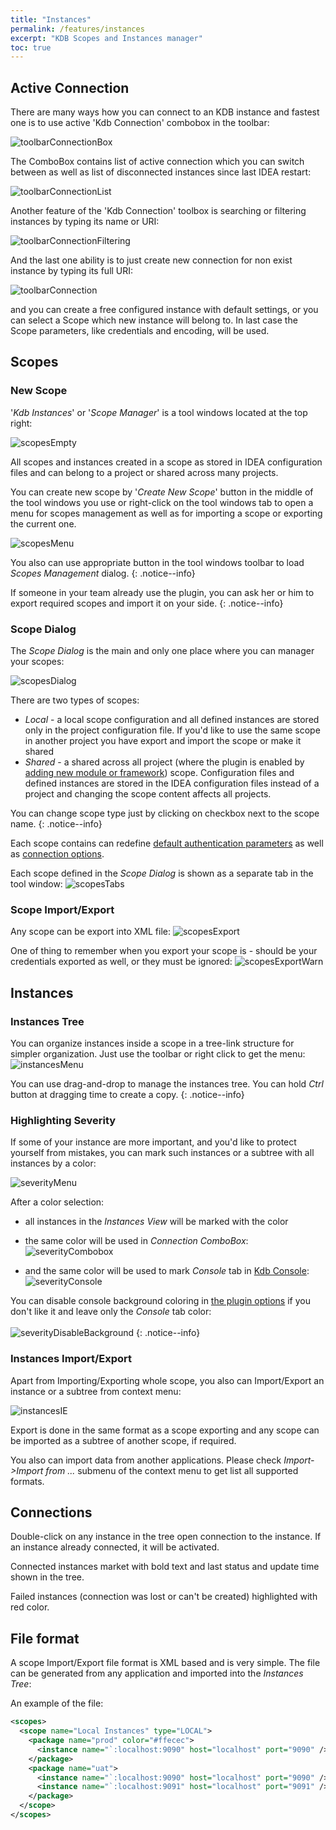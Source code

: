 ```yaml
---
title: "Instances"
permalink: /features/instances
excerpt: "KDB Scopes and Instances manager"
toc: true
---
```


## Active Connection

There are many ways how you can connect to an KDB instance and fastest one is to use active 'Kdb Connection' combobox in
the toolbar:

![toolbarConnectionBox](/assets/images/features/instances/toolbarConnectionBox.png)

The ComboBox contains list of active connection which you can switch between as well as list of disconnected instances
since last IDEA restart:

![toolbarConnectionList](/assets/images/features/instances/toolbarConnectionList.png)

Another feature of the 'Kdb Connection' toolbox is searching or filtering instances by typing its name or URI:

![toolbarConnectionFiltering](/assets/images/features/instances/toolbarConnectionFiltering.png)

And the last one ability is to just create new connection for non exist instance by typing its full URI:

![toolbarConnection](/assets/images/features/instances/toolbarConnection.png)

and you can create a free configured instance with default settings, or you can select a Scope which new instance will
belong to. In last case the Scope parameters, like credentials and encoding, will be used.

## Scopes

### New Scope

'_Kdb Instances_' or '_Scope Manager_' is a tool windows located at the top right:

![scopesEmpty](/assets/images/features/instances/scopesEmpty.png)

All scopes and instances created in a scope as stored in IDEA configuration files and can belong to a project or shared
across many projects.

You can create new scope by '_Create New Scope_' button in the middle of the tool windows you use or right-click on the
tool windows tab to open a menu for scopes management as well as for importing a scope or exporting the current one.

![scopesMenu](/assets/images/features/instances/scopesMenu.png)

You also can use appropriate button in the tool windows toolbar to load _Scopes Management_ dialog.
{: .notice--info}

If someone in your team already use the plugin, you can ask her or him to export required scopes and import it on your
side.
{: .notice--info}

### Scope Dialog

The _Scope Dialog_ is the main and only one place where you can manager your scopes:

![scopesDialog](/assets/images/features/instances/scopesDialog.png)

There are two types of scopes:

- _Local_ - a local scope configuration and all defined instances are stored only in the project configuration file. If
  you'd like to use the same scope in another project you have export and import the scope or make it shared
- _Shared_ - a shared across all project (where the plugin is enabled
  by [adding new module or framework](/project/module)) scope. Configuration files and defined instances are stored in
  the IDEA configuration files instead of a project and changing the scope content affects all projects.

You can change scope type just by clicking on checkbox next to the scope name.
{: .notice--info}

Each scope contains can redefine [default authentication parameters](/settings/authentication) as well
as [connection options](/settings/authentication).

Each scope defined in the _Scope Dialog_ is shown as a separate tab in the tool window:
![scopesTabs](/assets/images/features/instances/scopesTabs.png)

### Scope Import/Export

Any scope can be export into XML file:
![scopesExport](/assets/images/features/instances/scopesExport.png)

One of thing to remember when you export your scope is - should be your credentials exported as well, or they must be
ignored:
![scopesExportWarn](/assets/images/features/instances/scopesExportWarn.png)

## Instances

### Instances Tree

You can organize instances inside a scope in a tree-link structure for simpler organization. Just use the toolbar or
right click to get the menu:  
![instancesMenu](/assets/images/features/instances/instancesMenu.png)

You can use drag-and-drop to manage the instances tree. You can hold _Ctrl_ button at dragging time to create a copy.
{: .notice--info}

### Highlighting Severity

If some of your instance are more important, and you'd like to protect yourself from mistakes, you can mark such
instances or a subtree with all instances by a color:

![severityMenu](/assets/images/features/instances/severityMenu.png)

After a color selection:

- all instances in the _Instances View_ will be marked with the color

- the same color will be used in _Connection ComboBox_:<br>
  ![severityCombobox](/assets/images/features/instances/severityCombobox.png)

- and the same color will be used to mark _Console_ tab in [Kdb Console](/features/console):<br>
  ![severityConsole](/assets/images/features/instances/severityConsole.png)

You can disable console background coloring in [the plugin options](/settings/options) if you don't like it and
leave only the _Console_ tab color:<br><br>
![severityDisableBackground](/assets/images/features/instances/severityDisableBackground.png)
{: .notice--info}

### Instances Import/Export

Apart from Importing/Exporting whole scope, you also can Import/Export an instance or a subtree from context menu:

![instancesIE](/assets/images/features/instances/instancesIE.png)

Export is done in the same format as a scope exporting and any scope can be imported as a subtree of another scope, if
required.

You also can import data from another applications. Please check _Import->Import from ..._ submenu of the context menu
to get list all supported formats.

## Connections

Double-click on any instance in the tree open connection to the instance. If an instance already connected, it will be
activated.

Connected instances market with bold text and last status and update time shown in the tree.

Failed instances (connection was lost or can't be created) highlighted with red color.

## File format

A scope Import/Export file format is XML based and is very simple. The file can be generated from any application and
imported into the _Instances Tree_:

An example of the file:
~~~ xml
<scopes>
  <scope name="Local Instances" type="LOCAL">
    <package name="prod" color="#ffecec">
      <instance name="`:localhost:9090" host="localhost" port="9090" />
    </package>
    <package name="uat">
      <instance name="`:localhost:9090" host="localhost" port="9090" />
      <instance name="`:localhost:9091" host="localhost" port="9091" />
    </package>
  </scope>
</scopes>
~~~
